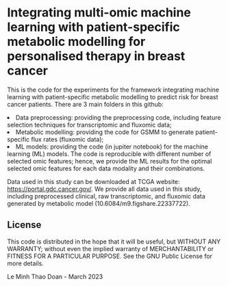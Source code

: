 # Integrating multi-omic machine learning with patient-specific metabolic modelling for personalised therapy in breast cancer

This is the code for the experiments for the framework integrating machine learning with patient-specific metabolic modelling to predict risk for breast cancer patients. There are 3 main folders in this github:
<li> Data preprocessing: providing the preprocessing code, including feature selection techniques for transcriptomic and fluxomic data; </li>
<li> Metabolic modelling: providing the code for GSMM to generate patient-specific flux rates (fluxomic data);</li>
<li> ML models: providing the code (in jupiter notebook) for the machine learning (ML) models. The code is reproducible with different number of selected omic features; hence, we provide the ML results for the optimal selected omic features for each data modality and their combinations.</li>

        
Data used in this study can be downloaded at TCGA website: https://portal.gdc.cancer.gov/. We provide all data used in this study, including preprocessed clinical, raw transcriptomic, and fluxomic data generated by metabolic model (10.6084/m9.figshare.22337722).


## License

This code is distributed in the hope that it will be useful, but WITHOUT ANY WARRANTY; without even the implied warranty of MERCHANTABILITY or FITNESS FOR A PARTICULAR PURPOSE. See the GNU Public License for more details.

Le Minh Thao Doan - March 2023
